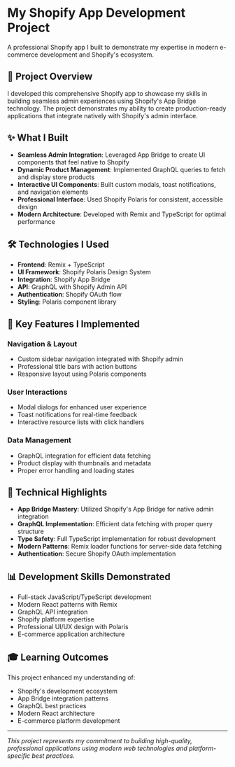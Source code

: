# My Shopify App Development Project

A professional Shopify app I built to demonstrate my expertise in modern e-commerce development and Shopify's ecosystem.

## 🎯 Project Overview

I developed this comprehensive Shopify app to showcase my skills in building seamless admin experiences using Shopify's App Bridge technology. The project demonstrates my ability to create production-ready applications that integrate natively with Shopify's admin interface.

## ✨ What I Built

- **Seamless Admin Integration**: Leveraged App Bridge to create UI components that feel native to Shopify
- **Dynamic Product Management**: Implemented GraphQL queries to fetch and display store products
- **Interactive UI Components**: Built custom modals, toast notifications, and navigation elements
- **Professional Interface**: Used Shopify Polaris for consistent, accessible design
- **Modern Architecture**: Developed with Remix and TypeScript for optimal performance

## 🛠️ Technologies I Used

- **Frontend**: Remix + TypeScript
- **UI Framework**: Shopify Polaris Design System
- **Integration**: Shopify App Bridge
- **API**: GraphQL with Shopify Admin API
- **Authentication**: Shopify OAuth flow
- **Styling**: Polaris component library

## 🚀 Key Features I Implemented

### Navigation & Layout
- Custom sidebar navigation integrated with Shopify admin
- Professional title bars with action buttons
- Responsive layout using Polaris components

### User Interactions
- Modal dialogs for enhanced user experience
- Toast notifications for real-time feedback
- Interactive resource lists with click handlers

### Data Management
- GraphQL integration for efficient data fetching
- Product display with thumbnails and metadata
- Proper error handling and loading states

## 🔧 Technical Highlights

- **App Bridge Mastery**: Utilized Shopify's App Bridge for native admin integration
- **GraphQL Implementation**: Efficient data fetching with proper query structure
- **Type Safety**: Full TypeScript implementation for robust development
- **Modern Patterns**: Remix loader functions for server-side data fetching
- **Authentication**: Secure Shopify OAuth implementation

## 📊 Development Skills Demonstrated

- Full-stack JavaScript/TypeScript development
- Modern React patterns with Remix
- GraphQL API integration
- Shopify platform expertise
- Professional UI/UX design with Polaris
- E-commerce application architecture

## 🎓 Learning Outcomes

This project enhanced my understanding of:
- Shopify's development ecosystem
- App Bridge integration patterns
- GraphQL best practices
- Modern React architecture
- E-commerce platform development

---

*This project represents my commitment to building high-quality, professional applications using modern web technologies and platform-specific best practices.*